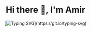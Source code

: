 <div align="center">

# Hi there 👋, I'm Amir

[![Typing SVG](https://readme-typing-svg.demolab.com?font=Fira+Code&size=23&pause=1000&color=F78300&background=FF121200&lines=DO+NOT+BUY+ME+A+COFFEE+%F0%9F%9A%AB%E2%98%95;I+Have+Cyber-Vending+Machine+%F0%9F%A4%96.)](https://git.io/typing-svg)

